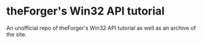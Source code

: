 # theForger's Win32 API tutorial

An unofficial repo of theForger's Win32 API tutorial as well as an archive of the site.
